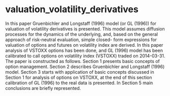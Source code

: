 # valuation_volatility_derivatives

In this paper Gruenbichler and Longstaff (1996) model (or GL (1996)) for valuation
of volatility derivatives is presented. This model assumes diffusion processes for the dynamics of the
underlying, and, based on the general approach of risk-neutral evaluation, simple closed-
form expressions for valuation of options and futures on volatility index are derived. In this paper
analysis of VSTOXX options has been done, and GL (1996) model has been calibrated to call options
on volatility index (VSTOXX) traded on 2014-03-31.
The paper is constructed as follows. Section 1 presents basic concepts of option management.
Section 2 describes Gruenbichler and Longstaff (1996) model. Section 3 starts with application of
basic concepts discussed in Section 1 for analysis of options on VSTOXX, at the end of this section
calibration of GL (1996) to the real data is presented. In Section 5 main conclusions are briefly
represented.
